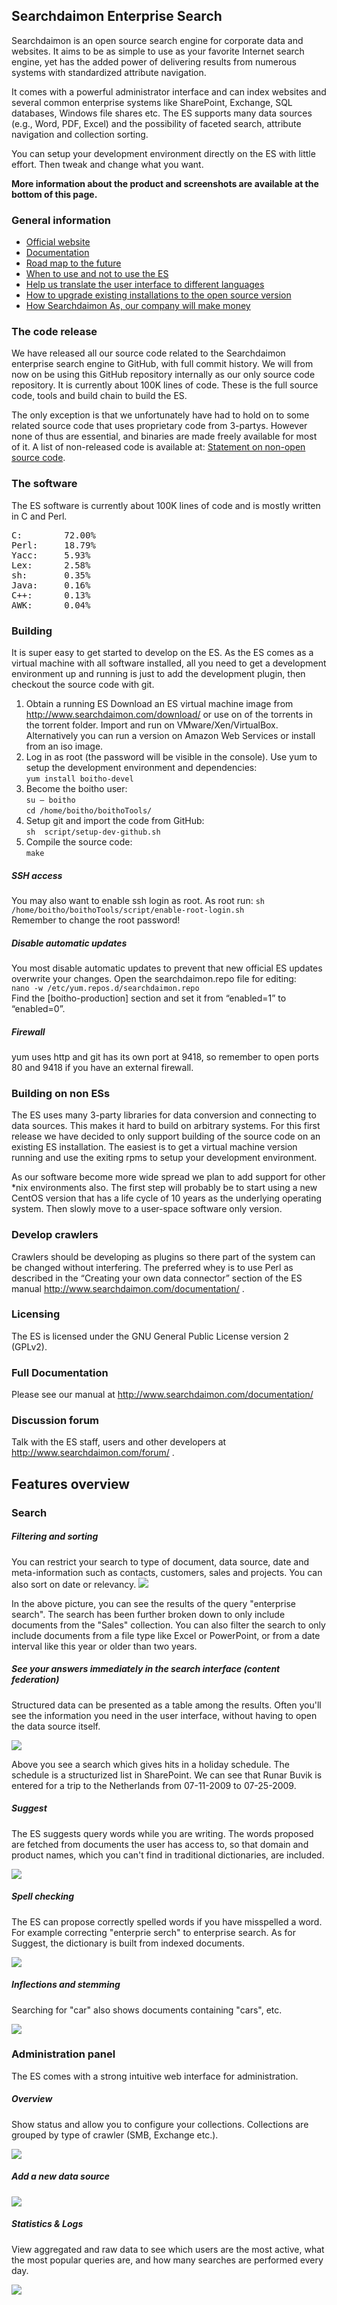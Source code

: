 ## Searchdaimon Enterprise Search ##

Searchdaimon is an open source search engine for corporate data and websites. It aims to be as simple to use as your favorite Internet search engine, yet has the added power of delivering results from numerous systems with standardized attribute navigation.

It comes with a powerful administrator interface and can index websites and several common enterprise systems like SharePoint, Exchange, SQL databases, Windows file shares etc. The ES supports many data sources (e.g., Word, PDF, Excel) and the possibility of faceted search, attribute navigation and collection sorting.

You can setup your development environment directly on the ES with little effort. Then tweak and change what you want. 

**More information about the product and screenshots are available at the bottom of this page.**

### General information ###
- [Official website](http://www.searchdaimon.com/)
- [Documentation](http://www.searchdaimon.com/documentation/)
- [Road map to the future](http://www.searchdaimon.com/wiki/Road_map_to_the_future)
- [When to use and not to use the ES](http://www.searchdaimon.com/products/when_to_use_and_not_to_use/)
- [Help us translate the user interface to different languages](http://www.searchdaimon.com/documentation/C48/#translating_the_search_engine_result_page_into_a_new_language)
- [How to upgrade existing installations to the open source version](http://www.searchdaimon.com/wiki/Upgrade_existing_installations_to_the_open_source_version)
- [How Searchdaimon As, our company will make money](http://www.searchdaimon.com/wiki/Monetizing_the_ES)

### The code release ###
We have released all our source code related to the Searchdaimon enterprise search engine to GitHub, with full commit history. We will from now on be using this GitHub repository internally as our only source code repository. It is currently about 100K lines of code. These is the full source code, tools and build chain to build the ES.

The only exception is that we unfortunately have had to hold on to some related source code that uses proprietary code from 3-partys. However none of thus are essential, and binaries are made freely available for most of it. A list of non-released code is available at: [Statement on non-open source code](http://www.searchdaimon.com/wiki/Statement_on_non_open_source_code).


### The software ###

The ES software is currently about 100K lines of code and is mostly written in C and Perl.

<pre>
C:        72.00%
Perl:     18.79%
Yacc:     5.93%
Lex:      2.58%
sh:       0.35%
Java:     0.16%
C++:      0.13%
AWK:      0.04%
</pre>
### Building ###

It is super easy to get started to develop on the ES. As the ES comes as a virtual machine with all software installed, all you need to get a development environment up and running is just to add the development plugin, then checkout the source code with git.

1.	Obtain a running ES
Download an ES virtual machine image from http://www.searchdaimon.com/download/ or use on of the torrents in the torrent folder. Import and run on VMware/Xen/VirtualBox. Alternatively you can run a version on Amazon Web Services or install from an iso image.
2.	Log in as root (the password will be visible in the console). Use yum to setup the development environment and dependencies:  
`yum install boitho-devel`  
3.	Become the boitho user:  
`su – boitho`  
`cd /home/boitho/boithoTools/`
4.	Setup git and import the code from GitHub:  
`sh  script/setup-dev-github.sh`  
5.	Compile the source code:  
`make`  

##### SSH access #####
You may also want to enable ssh login as root. As root run:
`sh /home/boitho/boithoTools/script/enable-root-login.sh`  
Remember to change the root password!

##### Disable automatic updates #####
You most disable automatic updates to prevent that new official ES updates overwrite your changes. Open the searchdaimon.repo file for editing:  
`nano -w /etc/yum.repos.d/searchdaimon.repo`  
Find the [boitho-production] section and set it from “enabled=1” to “enabled=0”.

##### Firewall #####
yum uses http and git has its own port at 9418, so remember to open ports 80 and 9418 if you have an external firewall.

### Building on non ESs ###
The ES uses many 3-party libraries for data conversion and connecting to data sources. This makes it hard to build on arbitrary systems. For this first release we have decided to only support building of the source code on an existing ES installation. The easiest is to get a virtual machine version running and use the exiting rpms to setup your development environment.

As our software become more wide spread we plan to add support for other *nix environments also. The first step will probably be to start using a new CentOS version that has a life cycle of 10 years as the underlying operating system. Then slowly move to a user-space software only version.

### Develop crawlers ###
Crawlers should be developing as plugins so there part of the system can be changed without interfering. The preferred whey is to use Perl as described in the “Creating your own data connector” section of the ES manual http://www.searchdaimon.com/documentation/ .

### Licensing ###
The ES is licensed under the GNU General Public License version 2 (GPLv2).

### Full Documentation ###
Please see our manual at http://www.searchdaimon.com/documentation/

### Discussion forum ###
Talk with the ES staff, users and other developers at http://www.searchdaimon.com/forum/ .

## Features overview ##

### Search ###

##### Filtering and sorting #####
You can restrict your search to type of document, data source, date and meta-information such as contacts, customers, sales and projects. You can also sort on date or relevancy.
![](https://raw.github.com/searchdaimon/enterprise-search/master/doc/images/filter2.png)

In the above picture, you can see the results of the query "enterprise search". The search has been further broken down to only include documents from the "Sales" collection. You can also filter the search to only include documents from a file type like Excel or PowerPoint, or from a date interval like this year or older than two years.

##### See your answers immediately in the search interface (content federation) #####
Structured data can be presented as a table among the results. Often you'll see the information you need in the user interface, without having to open the data source itself.

![](https://raw.github.com/searchdaimon/enterprise-search/master/doc/images/ferie_i_res.jpg)

Above you see a search which gives hits in a holiday schedule. The schedule is a structurized list in SharePoint. We can see that Runar Buvik is entered for a trip to the Netherlands from 07-11-2009 to 07-25-2009.

##### Suggest #####
The ES suggests query words while you are writing. The words proposed are fetched from documents the user has access to, so that domain and product names, which you can't find in traditional dictionaries, are included.

![](https://raw.github.com/searchdaimon/enterprise-search/master/doc/images/suggest.jpg)

##### Spell checking #####
The ES can propose correctly spelled words if you have misspelled a word. For example correcting "enterprie serch" to enterprise search. As for Suggest, the dictionary is built from indexed documents.

![](https://raw.github.com/searchdaimon/enterprise-search/master/doc/images/enterprise_search_spellingl2.png)

##### Inflections and stemming #####
Searching for "car" also shows documents containing "cars", etc.

![](https://raw.github.com/searchdaimon/enterprise-search/master/doc/images/enterprise_search_bil2.png)

### Administration panel ###
The ES comes with a strong intuitive web interface for administration.

##### Overview #####
Show status and allow you to configure your collections. Collections are grouped by type of crawler (SMB, Exchange etc.).

![](https://raw.github.com/searchdaimon/enterprise-search/master/doc/images/admin_overview.png)

##### Add a new data source #####
![](https://raw.github.com/searchdaimon/enterprise-search/master/doc/images/admin_manage_edit.png)

##### Statistics & Logs #####
View aggregated and raw data to see which users are the most active, what the most popular queries are, and how many searches are performed every day.

![](https://raw.github.com/searchdaimon/enterprise-search/master/doc/images/admin_statistics.png)